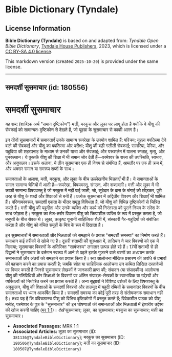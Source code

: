 # Bible Dictionary (Tyndale)

## License Information

**Bible Dictionary (Tyndale)** is based on and adapted from: _Tyndale Open Bible Dictionary_, [Tyndale House Publishers](https://tyndaleopenresources.com/), 2023, which is licensed under a [CC BY-SA 4.0 license](https://creativecommons.org/licenses/by-sa/4.0/legalcode.en).

This markdown version (created `2025-10-20`) is provided under the same license.



--------------------------------

## समदर्शी सुसमाचार (id: 180556)

समदर्शी सुसमाचार
================

यह शब्द (शाब्दिक अर्थ "समान दृष्टिकोण") मत्ती, मरकुस और लूका पर लागू होता है क्योंकि वे यीशु की सेवकाई को सामान्यतः दृष्टिकोण से देखते हैं, जो यूहन्ना के सुसमाचार से काफी अलग है।

इन तीनों सुसमाचारों में समानताएँ उनके सामान्य रूपरेखा के उपयोग शामिल हैं: परिचय; यूहन्ना बपतिस्मा देने वाले की सेवकाई और यीशु का बपतिस्मा और परीक्षा; यीशु की बड़ी गलीली सेवकाई; सामरिया, पेरिया, और यहूदिया की शहरपनाह के माध्यम से उनकी यात्रा और सेवकाई; और यरूशलेम में यातना सप्ताह, मृत्यु, और पुनरुत्थान। ये पुस्तकें यीशु की शिक्षा में भी समान जोर देती हैं—परमेश्वर के राज्य की उपस्थिति, स्वभाव, और अनुपालन। इसके अलावा, ये तीन सुसमाचार एक ही विषय से संबंधित हैं, आमतौर पर एक ही क्रम में, और अक्सर समान या समरूप शब्दों के साथ।

समानताओं के अलावा, मत्ती, मरकुस, और लूका के बीच उल्लेखनीय भिन्नताएँ भी हैं। ये समानताओं के समान सामान्य श्रेणियों में आती हैं—रूपरेखा, विषयवस्तु, संगठन, और शब्दावली। मत्ती और लूका में भी काफी सामान्य विषयवस्तु है जो मरकुस में नहीं पाई जाती, जो, सूबेदार के दास के चंगाई को छोड़कर, पूरी तरह से यीशु के शब्दों और शिक्षाओं से बनी हैं। प्रत्येक सुसमाचार में अद्वितीय विवरण और शिक्षाएँ भी शामिल हैं। परिणामस्वरूप, समदर्शी एकता के भीतर समृद्ध विविधता है, जो यीशु को विभिन्न दृष्टिकोणों से चित्रित करते हैं। मत्ती यीशु की यहूदीता और उनके व्यक्ति और कार्य की निरंतरता को पुराने नियम के संदेश के साथ जोड़ता है। मरकुस का तेज\-तर्रार विवरण यीशु को क्रियाशील व्यक्ति के रूप में प्रस्तुत करता है, जो मनुष्यों के बीच सेवक थे। लूका, उत्कृष्ट यूनानी साहित्यिक शैली में, संस्कारी गैर\-यहूदियों को संबोधित करता है और यीशु को वंचित समूहों के मित्र के रूप में दिखाता है।

इन सुसमाचारों में समानताओं और भिन्नताओं को समझाने के प्रयास "समदर्शी समस्या" का निर्माण करते हैं। समाधान कई तरीकों से खोजे गए हैं। दूसरी शताब्दी की शुरुआत में, तातियन ने चार विवरणों को एक में मिलाया; सुसमाचार विवरणों के अतिरिक्त "सामंजस्य" लगातार उत्पन्न होते रहे हैं। 17वीं शताब्दी से ही विद्वानों ने सुसमाचार के वर्तमान स्वरूप में आने से पहले इसके गुजरने वाले चरणों का अध्ययन करके समानताओं और अंतरों को समझाने का प्रयास किया है। रूप आलोचना मौखिक प्रसारण की अवधि से प्रभावों की पहचान करने का प्रयास करती है; जबकि स्रोत या साहित्यिक आलोचना उन कथित लिखित दस्तावेजों पर विचार करती है जिनसे सुसमाचार लेखकों ने जानकारी प्राप्त की; संपादन (या संपादकीय) आलोचना यीशु की गतिविधियों और शिक्षाओं के विवरणों पर अंतिम संपादक\-लेखकों के स्वाभाविक या उद्देश्यों और व्यक्तित्वों को निर्धारित करने का प्रयास करती है। अन्य सुझावों ने विशिष्ट दर्शकों के लिए विषयवस्तु के अनुकूलन, यीशु की शिक्षाओं के समदर्शी विवरणों और तालमुद में यहूदी रब्बियों के समानांतर विवरणों के बीच समानताओं पर ध्यान आकर्षित किया है। समदर्शी समस्या का कोई पूरी तरह से संतोषजनक समाधान नहीं है। तथ्य यह है कि पवित्रशास्त्र यीशु को विभिन्न दृष्टिकोणों में प्रस्तुत करते हैं; विवेकशील पाठक को यीशु मसीह, परमेश्वर के पुत्र के "सुसमाचार" की इन घोषणाओं की समानताओं और भिन्नताओं में ईश्वरीय उद्देश्य की खोज करनी चाहिए ([मर 1:1](https://ref.ly/Mark1:1))। *देखें* सुसमाचार; लूका, का सुसमाचार; मरकुस का सुसमाचार; मत्ती का सुसमाचार।

* **Associated Passages:** MRK 1:1
* **Associated Articles:** लूका का सुसमाचार (ID: `381136@TyndaleBibleDictionary`); मरकुस का सुसमाचार (ID: `180506@TyndaleBibleDictionary`); मत्ती का सुसमाचार (ID: `180507@TyndaleBibleDictionary`)

